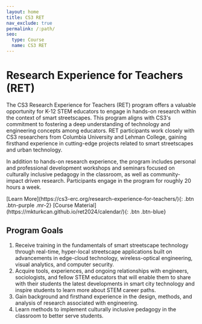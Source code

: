 ```yaml
---
layout: home
title: CS3 RET
nav_exclude: true
permalink: /:path/
seo:
  type: Course
  name: CS3 RET
---
```


# Research Experience for Teachers (RET)

The CS3 Research Experience for Teachers (RET) program offers a valuable opportunity for K-12 STEM educators to engage in hands-on research within the context of smart streetscapes. This program aligns with CS3's commitment to fostering a deep understanding of technology and engineering concepts among educators. RET participants work closely with CS3 researchers from Columbia University and Lehman College, gaining firsthand experience in cutting-edge projects related to smart streetscapes and urban technology.

In addition to hands-on research experience, the program includes personal and professional development workshops and seminars focused on culturally inclusive pedagogy in the classroom, as well as community-impact driven research. Participants engage in the program for roughly 20 hours a week.

<span class="fs-6">
[Learn More](https://cs3-erc.org/research-experience-for-teachers/){: .btn  .btn-purple .mr-2}
[Course Material](https://mkturkcan.github.io/ret2024/calendar/){: .btn  .btn-blue}
</span>

## Program Goals

1. Receive training in the fundamentals of smart streetscape technology through real-time, hyper-local streetscape applications built on advancements in edge-cloud technology, wireless-optical engineering, visual analytics, and computer security.
1. Acquire tools, experiences, and ongoing relationships with engineers, sociologists, and fellow STEM educators that will enable them to share with their students the latest developments in smart city technology and inspire students to learn more about STEM career paths.
1. Gain background and firsthand experience in the design, methods, and analysis of research associated with engineering.
1. Learn methods to implement culturally inclusive pedagogy in the classroom to better serve students.

